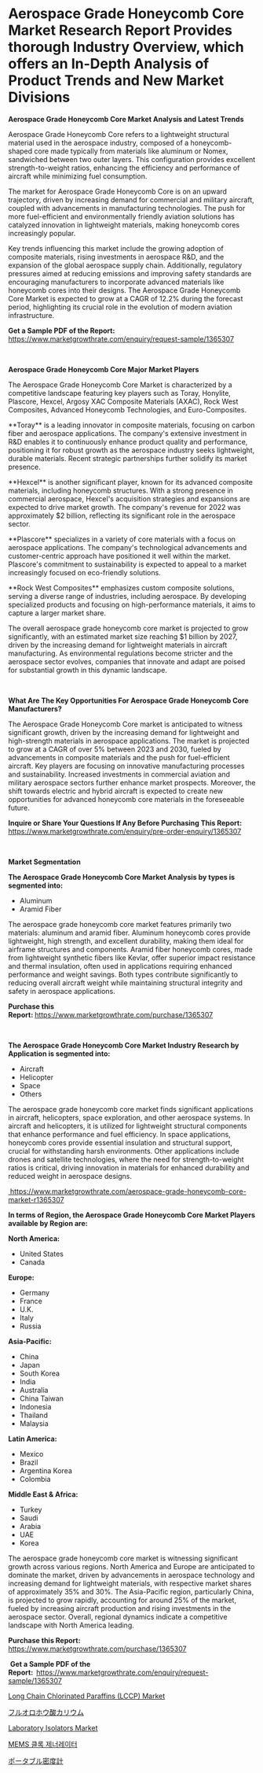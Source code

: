 <p><h1>Aerospace Grade Honeycomb Core Market Research Report Provides thorough Industry Overview, which offers an In-Depth Analysis of Product Trends and New Market Divisions</h1></p><p><strong>Aerospace Grade Honeycomb Core Market Analysis and Latest Trends</strong></p>
<p><p>Aerospace Grade Honeycomb Core refers to a lightweight structural material used in the aerospace industry, composed of a honeycomb-shaped core made typically from materials like aluminum or Nomex, sandwiched between two outer layers. This configuration provides excellent strength-to-weight ratios, enhancing the efficiency and performance of aircraft while minimizing fuel consumption.</p><p>The market for Aerospace Grade Honeycomb Core is on an upward trajectory, driven by increasing demand for commercial and military aircraft, coupled with advancements in manufacturing technologies. The push for more fuel-efficient and environmentally friendly aviation solutions has catalyzed innovation in lightweight materials, making honeycomb cores increasingly popular. </p><p>Key trends influencing this market include the growing adoption of composite materials, rising investments in aerospace R&D, and the expansion of the global aerospace supply chain. Additionally, regulatory pressures aimed at reducing emissions and improving safety standards are encouraging manufacturers to incorporate advanced materials like honeycomb cores into their designs. The Aerospace Grade Honeycomb Core Market is expected to grow at a CAGR of 12.2% during the forecast period, highlighting its crucial role in the evolution of modern aviation infrastructure.</p></p>
<p><strong>Get a Sample PDF of the Report:&nbsp;</strong> <a href="https://www.marketgrowthrate.com/enquiry/request-sample/1365307">https://www.marketgrowthrate.com/enquiry/request-sample/1365307</a></p>
<p>&nbsp;</p>
<p><strong>Aerospace Grade Honeycomb Core Major Market Players</strong></p>
<p><p>The Aerospace Grade Honeycomb Core Market is characterized by a competitive landscape featuring key players such as Toray, Honylite, Plascore, Hexcel, Argosy XAC Composite Materials (AXAC), Rock West Composites, Advanced Honeycomb Technologies, and Euro-Composites.</p><p>**Toray** is a leading innovator in composite materials, focusing on carbon fiber and aerospace applications. The company's extensive investment in R&D enables it to continuously enhance product quality and performance, positioning it for robust growth as the aerospace industry seeks lightweight, durable materials. Recent strategic partnerships further solidify its market presence.</p><p>**Hexcel** is another significant player, known for its advanced composite materials, including honeycomb structures. With a strong presence in commercial aerospace, Hexcel's acquisition strategies and expansions are expected to drive market growth. The company's revenue for 2022 was approximately $2 billion, reflecting its significant role in the aerospace sector.</p><p>**Plascore** specializes in a variety of core materials with a focus on aerospace applications. The company's technological advancements and customer-centric approach have positioned it well within the market. Plascore's commitment to sustainability is expected to appeal to a market increasingly focused on eco-friendly solutions.</p><p>**Rock West Composites** emphasizes custom composite solutions, serving a diverse range of industries, including aerospace. By developing specialized products and focusing on high-performance materials, it aims to capture a larger market share. </p><p>The overall aerospace grade honeycomb core market is projected to grow significantly, with an estimated market size reaching $1 billion by 2027, driven by the increasing demand for lightweight materials in aircraft manufacturing. As environmental regulations become stricter and the aerospace sector evolves, companies that innovate and adapt are poised for substantial growth in this dynamic landscape.</p></p>
<p>&nbsp;</p>
<p><strong>What Are The Key Opportunities For Aerospace Grade Honeycomb Core Manufacturers?</strong></p>
<p><p>The Aerospace Grade Honeycomb Core market is anticipated to witness significant growth, driven by the increasing demand for lightweight and high-strength materials in aerospace applications. The market is projected to grow at a CAGR of over 5% between 2023 and 2030, fueled by advancements in composite materials and the push for fuel-efficient aircraft. Key players are focusing on innovative manufacturing processes and sustainability. Increased investments in commercial aviation and military aerospace sectors further enhance market prospects. Moreover, the shift towards electric and hybrid aircraft is expected to create new opportunities for advanced honeycomb core materials in the foreseeable future.</p></p>
<p><strong>Inquire or Share Your Questions If Any Before Purchasing This Report:</strong> <a href="https://www.marketgrowthrate.com/enquiry/pre-order-enquiry/1365307">https://www.marketgrowthrate.com/enquiry/pre-order-enquiry/1365307</a></p>
<p>&nbsp;</p>
<p><strong>Market Segmentation</strong></p>
<p><strong>The Aerospace Grade Honeycomb Core Market Analysis by types is segmented into:</strong></p>
<p><ul><li>Aluminum</li><li>Aramid Fiber</li></ul></p>
<p><p>The aerospace grade honeycomb core market features primarily two materials: aluminum and aramid fiber. Aluminum honeycomb cores provide lightweight, high strength, and excellent durability, making them ideal for airframe structures and components. Aramid fiber honeycomb cores, made from lightweight synthetic fibers like Kevlar, offer superior impact resistance and thermal insulation, often used in applications requiring enhanced performance and weight savings. Both types contribute significantly to reducing overall aircraft weight while maintaining structural integrity and safety in aerospace applications.</p></p>
<p><strong>Purchase this Report:&nbsp;</strong><a href="https://www.marketgrowthrate.com/purchase/1365307">https://www.marketgrowthrate.com/purchase/1365307</a></p>
<p>&nbsp;</p>
<p><strong>The Aerospace Grade Honeycomb Core Market Industry Research by Application is segmented into:</strong></p>
<p><ul><li>Aircraft</li><li>Helicopter</li><li>Space</li><li>Others</li></ul></p>
<p><p>The aerospace grade honeycomb core market finds significant applications in aircraft, helicopters, space exploration, and other aerospace systems. In aircraft and helicopters, it is utilized for lightweight structural components that enhance performance and fuel efficiency. In space applications, honeycomb cores provide essential insulation and structural support, crucial for withstanding harsh environments. Other applications include drones and satellite technologies, where the need for strength-to-weight ratios is critical, driving innovation in materials for enhanced durability and reduced weight in aerospace designs.</p></p>
<p><a href="https://www.marketgrowthrate.com/aerospace-grade-honeycomb-core-market-r1365307">&nbsp;https://www.marketgrowthrate.com/aerospace-grade-honeycomb-core-market-r1365307</a></p>
<p><strong>In terms of Region, the Aerospace Grade Honeycomb Core Market Players available by Region are:</strong></p>
<p>
    <p> <strong> North America: </strong>
        <ul>
            <li>United States</li>
            <li>Canada</li>
        </ul>
        </p> 
    <p> <strong> Europe: </strong>
        <ul>
            <li>Germany</li>
            <li>France</li>
            <li>U.K.</li>
            <li>Italy</li>
            <li>Russia</li>
        </ul>
        </p> 
    <p> <strong> Asia-Pacific: </strong>
        <ul>
            <li>China</li>
            <li>Japan</li>
            <li>South Korea</li>
            <li>India</li>
            <li>Australia</li>
            <li>China Taiwan</li>
            <li>Indonesia</li>
            <li>Thailand</li>
            <li>Malaysia</li>
        </ul>
        </p> 
    <p> <strong> Latin America: </strong>
        <ul>
            <li>Mexico</li>
            <li>Brazil</li>
            <li>Argentina Korea</li>
            <li>Colombia</li>
        </ul>
        </p> 
    <p> <strong> Middle East & Africa: </strong>
        <ul>
            <li>Turkey</li>
            <li>Saudi</li>
            <li>Arabia</li>
            <li>UAE</li>
            <li>Korea</li>
        </ul>
    </p>
    </p>
<p><p>The aerospace grade honeycomb core market is witnessing significant growth across various regions. North America and Europe are anticipated to dominate the market, driven by advancements in aerospace technology and increasing demand for lightweight materials, with respective market shares of approximately 35% and 30%. The Asia-Pacific region, particularly China, is projected to grow rapidly, accounting for around 25% of the market, fueled by increasing aircraft production and rising investments in the aerospace sector. Overall, regional dynamics indicate a competitive landscape with North America leading.</p></p>
<p><strong>Purchase this Report: </strong><a href="https://www.marketgrowthrate.com/purchase/1365307">https://www.marketgrowthrate.com/purchase/1365307</a></p>
<p>&nbsp;<strong>Get a Sample PDF of the Report:&nbsp;&nbsp;</strong><a href="https://www.marketgrowthrate.com/enquiry/request-sample/1365307">https://www.marketgrowthrate.com/enquiry/request-sample/1365307</a></p>
<p><strong></strong></p>
<p><p><a href="https://issuu.com/reportprime-2/docs/long-chain-chlorinated-paraffins-lc_939c26d2841be0">Long Chain Chlorinated Paraffins (LCCP) Market</a></p><p><a href="https://medium.com/@anabellewintheiser/%E3%82%B0%E3%83%AD%E3%83%BC%E3%83%90%E3%83%AB%E3%83%95%E3%83%AB%E3%82%AA%E3%83%AD%E3%83%9C%E3%83%AC%E3%83%BC%E3%83%88%E3%82%AB%E3%83%AA%E3%82%A6%E3%83%A0%E5%B8%82%E5%A0%B4%E3%81%AE%E3%83%88%E3%83%AC%E3%83%B3%E3%83%89%E3%81%A8%E3%82%A4%E3%83%8E%E3%83%99%E3%83%BC%E3%82%B7%E3%83%A7%E3%83%B3-%E5%89%8D%E5%90%91%E3%81%8D%E3%81%AA%E5%88%86%E6%9E%90-2024%E5%B9%B4-2031%E5%B9%B4-b51a9f245d3b?postPublishedType=repub">フルオロホウ酸カリウム</a></p><p><a href="https://www.linkedin.com/pulse/laboratory-isolators-market-share-size-trends-industry-analysis-nz1kc?trackingId=xX4eEXqYS9q18sILGJCqgw%3D%3D">Laboratory Isolators Market</a></p><p><a href="https://medium.com/@austinalvarez1901/mems-%EC%8B%9C%EA%B3%84-%EB%B0%9C%EC%83%9D%EA%B8%B0-%EC%8B%9C%EC%9E%A5-%EC%A0%84%EB%A7%9D-2024%EB%85%84%EB%B6%80%ED%84%B0-2031%EB%85%84%EA%B9%8C%EC%A7%80%EC%9D%98-%EA%B8%80%EB%A1%9C%EB%B2%8C-%EC%8B%9C%EC%9E%A5-%EB%8F%99%ED%96%A5-%EB%B0%8F-%EB%B6%84%EC%84%9D-106%ED%8E%98%EC%9D%B4%EC%A7%80-%ED%8F%AC%ED%95%A8-8c7f838df3bf">MEMS 클록 제너레이터</a></p><p><a href="https://medium.com/@anabellewintheiser/%E3%83%9D%E3%83%BC%E3%82%BF%E3%83%96%E3%83%AB%E5%AF%86%E5%BA%A6%E8%A8%88%E5%B8%82%E5%A0%B4%E3%81%AF2024%E5%B9%B4%E3%81%8B%E3%82%892031%E5%B9%B4%E3%81%BE%E3%81%A7%E3%81%A9%E3%81%AE%E3%82%88%E3%81%86%E3%81%AB%E5%A4%89%E5%8C%96%E3%81%97%E3%81%A6%E3%81%84%E3%81%BE%E3%81%99%E3%81%8B-2d4c2596ff4a?postPublishedType=repub">ポータブル密度計</a></p></p>
